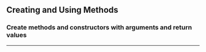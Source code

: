 ## Creating and Using Methods
### Create methods and constructors with arguments and return values
-----
